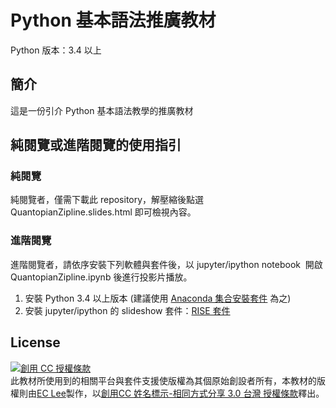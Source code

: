 <!-- title: Python 基本語法推廣教材 -->
<!-- subtitle: 版本號：v1.0 -->

# Python 基本語法推廣教材

Python 版本：3.4 以上

## 簡介

這是一份引介 Python 基本語法教學的推廣教材
 
## 純閱覽或進階閱覽的使用指引

### 純閱覽

純閱覽者，僅需下載此 repository，解壓縮後點選 QuantopianZipline.slides.html 即可檢視內容。

### 進階閱覽

進階閱覽者，請依序安裝下列軟體與套件後，以 jupyter/ipython notebook  開啟 QuantopianZipline.ipynb 後進行投影片播放。

1. 安裝 Python 3.4 以上版本 (建議使用 [Anaconda 集合安裝套件](https://www.continuum.io/downloads) 為之)
2. 安裝 jupyter/ipython 的 slideshow 套件：[RISE 套件](https://github.com/damianavila/RISE/)

## License

<a rel="license" href="http://creativecommons.org/licenses/by-sa/3.0/tw/"><img alt="創用 CC 授權條款" style="border-width:0" src="https://i.creativecommons.org/l/by-sa/3.0/tw/88x31.png" /></a><br /><span xmlns:dct="http://purl.org/dc/terms/" href="http://purl.org/dc/dcmitype/Text" property="dct:title" rel="dct:type">此教材所使用到的相關平台與套件支援使版權為其個原始創設者所有，本教材的版權則</span>由<a xmlns:cc="http://creativecommons.org/ns#" href="https://github.com/eclee/Quantopian/" property="cc:attributionName" rel="cc:attributionURL">EC Lee</a>製作，以<a rel="license" href="http://creativecommons.org/licenses/by-sa/3.0/tw/">創用CC 姓名標示-相同方式分享 3.0 台灣 授權條款</a>釋出。

